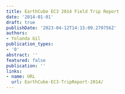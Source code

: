 ```yaml
---
title: EarthCube EC3 2014 Field Trip Report
date: '2014-01-01'
draft: true
publishDate: '2023-04-12T14:15:09.270756Z'
authors:
- Yolanda Gil
publication_types:
- '0'
abstract: ''
featured: false
publication: ''
links:
- name: URL
  url: EarthCube-EC3-TripReport-2014/
---
```


